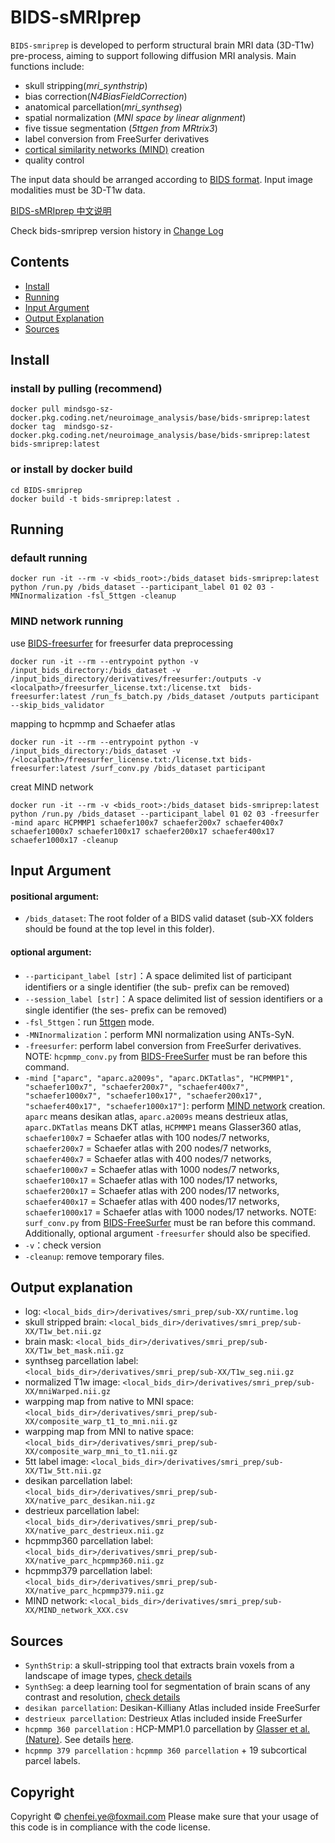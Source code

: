 

# BIDS-sMRIprep

`BIDS-smriprep` is developed to perform structural brain MRI data (3D-T1w) pre-process, aiming to support following diffusion MRI analysis. Main functions include:
- skull stripping(*mri_synthstrip*)
- bias correction(*N4BiasFieldCorrection*)
- anatomical parcellation(*mri_synthseg*)
- spatial normalization (*MNI space by linear alignment*)
- five tissue segmentation (*5ttgen from MRtrix3*)
- label conversion from FreeSurfer derivatives
- [cortical similarity networks (MIND)](https://doi.org/10.1038/s41593-023-01376-7) creation
- quality control

The input data should be arranged according to [BIDS format](https://bids.neuroimaging.io/). Input image modalities must be 3D-T1w data. 

[BIDS-sMRIprep 中文说明](resources/README_Chs.md)

Check bids-smriprep version history in [Change Log](resources/CHANGELOG.md)

## Contents
* [Install](#Install)
* [Running](#running)
* [Input Argument](#input-argument)
* [Output Explanation](#output-explanation)
* [Sources](#sources)

## Install
### install by pulling (recommend)
```
docker pull mindsgo-sz-docker.pkg.coding.net/neuroimage_analysis/base/bids-smriprep:latest
docker tag  mindsgo-sz-docker.pkg.coding.net/neuroimage_analysis/base/bids-smriprep:latest  bids-smriprep:latest
```

### or install by docker build
```
cd BIDS-smriprep
docker build -t bids-smriprep:latest .
```

## Running
### default running
```
docker run -it --rm -v <bids_root>:/bids_dataset bids-smriprep:latest python /run.py /bids_dataset --participant_label 01 02 03 -MNInormalization -fsl_5ttgen -cleanup
```

### MIND network running
use [BIDS-freesurfer](https://github.com/chenfei-ye/BIDS-freesurfer) for freesurfer data preprocessing
```
docker run -it --rm --entrypoint python -v /input_bids_directory:/bids_dataset -v /input_bids_directory/derivatives/freesurfer:/outputs -v <localpath>/freesurfer_license.txt:/license.txt  bids-freesurfer:latest /run_fs_batch.py /bids_dataset /outputs participant --skip_bids_validator
```
mapping to hcpmmp and Schaefer atlas
```
docker run -it --rm --entrypoint python -v /input_bids_directory:/bids_dataset -v /<localpath>/freesurfer_license.txt:/license.txt bids-freesurfer:latest /surf_conv.py /bids_dataset participant 
```
creat MIND network
```
docker run -it --rm -v <bids_root>:/bids_dataset bids-smriprep:latest python /run.py /bids_dataset --participant_label 01 02 03 -freesurfer -mind aparc HCPMMP1 schaefer100x7 schaefer200x7 schaefer400x7 schaefer1000x7 schaefer100x17 schaefer200x17 schaefer400x17 schaefer1000x17 -cleanup
```

## Input Argument
####   positional argument:
-   `/bids_dataset`: The root folder of a BIDS valid dataset (sub-XX folders should be found at the top level in this folder).

####   optional argument:
-   `--participant_label [str]`：A space delimited list of participant identifiers or a single identifier (the sub- prefix can be removed)
-   `--session_label [str]`：A space delimited list of session identifiers or a single identifier (the ses- prefix can be removed)
- `-fsl_5ttgen`：run [5ttgen](https://mrtrix.readthedocs.io/en/dev/reference/commands/5ttgen.html) mode.
- `-MNInormalization`：perform MNI normalization using ANTs-SyN.
- `-freesurfer`: perform label conversion from FreeSurfer derivatives. NOTE: `hcpmmp_conv.py` from [BIDS-FreeSurfer](https://github.com/chenfei-ye/BIDS-freesurfer) must be ran before this command. 
- `-mind ["aparc", "aparc.a2009s", "aparc.DKTatlas", "HCPMMP1", "schaefer100x7", "schaefer200x7", "schaefer400x7", "schaefer1000x7", "schaefer100x17", "schaefer200x17", "schaefer400x17", "schaefer1000x17"]`: perform [MIND network](https://doi.org/10.1038/s41593-023-01376-7) creation. `aparc`  means desikan atlas, `aparc.a2009s`  means destrieux atlas, `aparc.DKTatlas`  means DKT atlas, `HCPMMP1`  means Glasser360 atlas, `schaefer100x7`  = Schaefer atlas with 100 nodes/7 networks, `schaefer200x7`  = Schaefer atlas with 200 nodes/7 networks, `schaefer400x7`  = Schaefer atlas with 400 nodes/7 networks, `schaefer1000x7`  = Schaefer atlas with 1000 nodes/7 networks, `schaefer100x17`  = Schaefer atlas with 100 nodes/17 networks, `schaefer200x17`  = Schaefer atlas with 200 nodes/17 networks, `schaefer400x17`  = Schaefer atlas with 400 nodes/17 networks, `schaefer1000x17`  = Schaefer atlas with 1000 nodes/17 networks. NOTE: `surf_conv.py` from [BIDS-FreeSurfer](https://github.com/chenfei-ye/BIDS-freesurfer) must be ran before this command. Additionally, optional argument `-freesurfer` should also be specified. 
- `-v`：check version 
- `-cleanup`: remove temporary files.


## Output explanation
-   log:  `<local_bids_dir>/derivatives/smri_prep/sub-XX/runtime.log`
-   skull stripped brain:  `<local_bids_dir>/derivatives/smri_prep/sub-XX/T1w_bet.nii.gz`
-   brain mask:  `<local_bids_dir>/derivatives/smri_prep/sub-XX/T1w_bet_mask.nii.gz`
-   synthseg parcellation label:  `<local_bids_dir>/derivatives/smri_prep/sub-XX/T1w_seg.nii.gz`
-   normalized T1w image: `<local_bids_dir>/derivatives/smri_prep/sub-XX/mniWarped.nii.gz`
-   warpping map from native to MNI space:  `<local_bids_dir>/derivatives/smri_prep/sub-XX/composite_warp_t1_to_mni.nii.gz`
-   warpping map from MNI to native space:  `<local_bids_dir>/derivatives/smri_prep/sub-XX/composite_warp_mni_to_t1.nii.gz`
-  5tt label image:  `<local_bids_dir>/derivatives/smri_prep/sub-XX/T1w_5tt.nii.gz`
-  desikan parcellation label: `<local_bids_dir>/derivatives/smri_prep/sub-XX/native_parc_desikan.nii.gz`
-  destrieux parcellation label: `<local_bids_dir>/derivatives/smri_prep/sub-XX/native_parc_destrieux.nii.gz`
-  hcpmmp360 parcellation label: `<local_bids_dir>/derivatives/smri_prep/sub-XX/native_parc_hcpmmp360.nii.gz`
-  hcpmmp379 parcellation label: `<local_bids_dir>/derivatives/smri_prep/sub-XX/native_parc_hcpmmp379.nii.gz`
- MIND network: `<local_bids_dir>/derivatives/smri_prep/sub-XX/MIND_network_XXX.csv`

## Sources
- `SynthStrip`: a skull-stripping tool that extracts brain voxels from a landscape of image types, [check details](https://surfer.nmr.mgh.harvard.edu/docs/synthstrip/)
- `SynthSeg`: a deep learning tool for segmentation of brain scans of any contrast and resolution, [check details](https://github.com/BBillot/SynthSeg)
- `desikan parcellation`: Desikan-Killiany Atlas included inside FreeSurfer
- `destrieux parcellation`: Destrieux Atlas included inside FreeSurfer
- `hcpmmp 360 parcellation`  : HCP-MMP1.0 parcellation by  [Glasser et al. (Nature)](http://www.nature.com/nature/journal/v536/n7615/full/nature18933.html). See details  [here](https://cjneurolab.org/2016/11/22/hcp-mmp1-0-volumetric-nifti-masks-in-native-structural-space/).
- `hcpmmp 379 parcellation`  : `hcpmmp 360 parcellation` + 19 subcortical parcel labels.

## Copyright
Copyright © chenfei.ye@foxmail.com
Please make sure that your usage of this code is in compliance with the code license.


